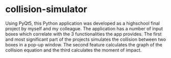# collision-simulator

Using PyQt5, this Python application was developed as a highschool final project by myself and my colleague.
The application has a number of input boxes which correlate with the 3 functionalities the app provides.
The first and most significant part of the projects simulates the collision between two boxes in a pop-up window.
The second feature calculates the graph of the collision equation and the third calculates the moment of impact.

